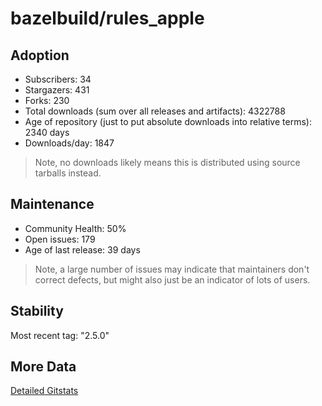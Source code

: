# bazelbuild/rules_apple

## Adoption

- Subscribers: 34
- Stargazers: 431
- Forks: 230
- Total downloads (sum over all releases and artifacts): 4322788
- Age of repository (just to put absolute downloads into relative terms): 2340 days
- Downloads/day: 1847

> Note, no downloads likely means this is distributed using source tarballs instead.

## Maintenance

- Community Health: 50%
- Open issues: 179
- Age of last release: 39 days

> Note, a large number of issues may indicate that maintainers don't correct defects, but might also
> just be an indicator of lots of users.

## Stability

Most recent tag: "2.5.0"

## More Data

[Detailed Gitstats](/bazel-catalog/gitstats/bazelbuild/rules_apple)

